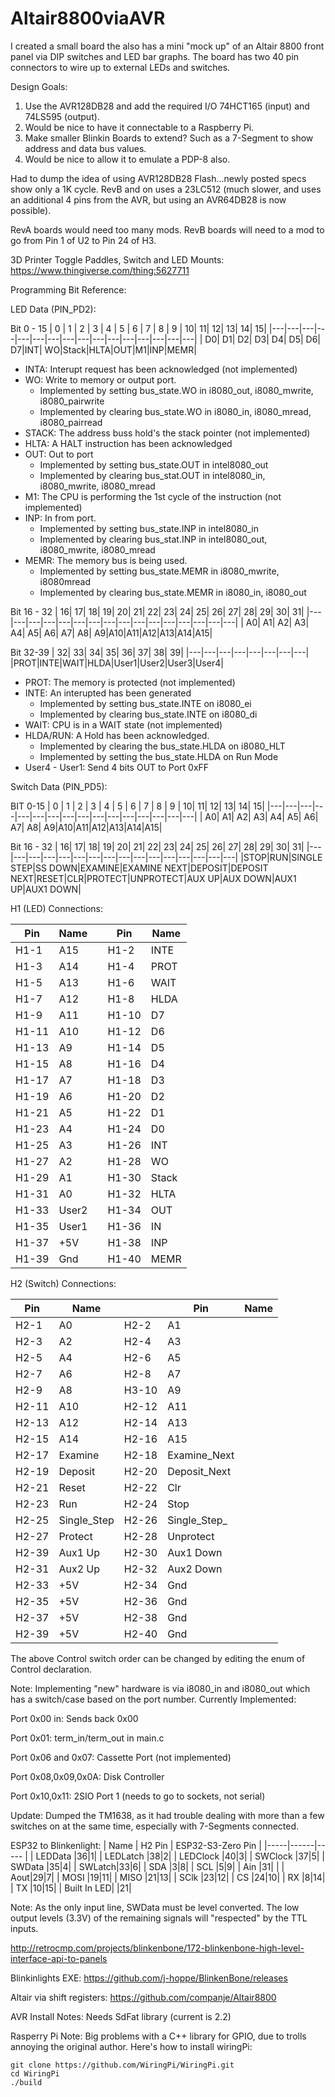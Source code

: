 # Altair8800viaAVR
I created a small board the also has a mini "mock up" of an Altair 8800 front panel via DIP switches and LED bar graphs.
The board has two 40 pin connectors to wire up to external LEDs and switches.

Design Goals:
1. Use the AVR128DB28 and add the required I/O 74HCT165 (input) and 74LS595 (output).
1. Would be nice to have it connectable to a Raspberry Pi.
1. Make smaller Blinkin Boards to extend? Such as a 7-Segment to show address and data bus values.
1. Would be nice to allow it to emulate a PDP-8 also.

Had to dump the idea of using AVR128DB28 Flash...newly posted specs show only a 1K cycle. RevB and on uses a 23LC512 (much slower, and uses an additional 4 pins from the AVR, but using an AVR64DB28 is now possible).

RevA boards would need too many mods.
RevB boards will need to a mod to go from Pin 1 of U2 to Pin 24 of H3.

3D Printer Toggle Paddles, Switch and LED Mounts:
https://www.thingiverse.com/thing:5627711

Programming Bit Reference:

LED Data (PIN_PD2):

Bit 0 - 15
| 0 | 1 | 2 | 3 | 4 | 5 | 6 | 7 | 8 | 9 | 10| 11| 12| 13| 14| 15| 
|---|---|---|---|---|---|---|---|---|---|---|---|---|---|---|---|
| D0| D1| D2| D3| D4| D5| D6| D7|INT| WO|Stack|HLTA|OUT|M1|INP|MEMR|

- INTA: Interupt request has been acknowledged (not implemented)
- WO: Write to memory or output port.
  - Implemented by setting bus_state.WO in i8080_out, i8080_mwrite, i8080_pairwrite
  - Implemented by clearing bus_state.WO in i8080_in, i8080_mread, i8080_pairread
- STACK: The address buss hold's the stack pointer (not implemented)
- HLTA: A HALT instruction has been acknowledged
- OUT: Out to port
  - Implemented by setting bus_state.OUT in intel8080_out
  - Implemented by clearing bus_stat.OUT in intel8080_in, i8080_mwrite, i8080_mread
- M1: The CPU is performing the 1st cycle of the instruction (not implemented)
- INP: In from port.
  - Implemented by setting bus_state.INP in intel8080_in
  - Implemented by clearing bus_stat.INP in intel8080_out, i8080_mwrite, i8080_mread
- MEMR: The memory bus is being used.
  - Implemented by setting bus_state.MEMR in i8080_mwrite, i8080mread
  - Implemented by clearing bus_state.MEMR in i8080_in, i8080_out 

Bit 16 - 32
| 16| 17| 18| 19| 20| 21| 22| 23| 24| 25| 26| 27| 28| 29| 30| 31|
|---|---|---|---|---|---|---|---|---|---|---|---|---|---|---|---|
| A0| A1| A2| A3| A4| A5| A6| A7| A8| A9|A10|A11|A12|A13|A14|A15|

Bit 32-39
| 32| 33| 34| 35| 36| 37| 38| 39|
|---|---|---|---|---|---|---|---|
|PROT|INTE|WAIT|HLDA|User1|User2|User3|User4|

- PROT: The memory is protected (not implemented)
- INTE: An interupted has been generated
   - Implemented by setting bus_state.INTE on i8080_ei
   - Implemented by clearing bus_state.INTE on i8080_di
- WAIT: CPU is in a WAIT state (not implemented)
- HLDA/RUN: A Hold has been acknowledged.
  - Implemented by clearing the bus_state.HLDA on i8080_HLT
  - Implemented by setting the bus_state.HLDA on Run Mode
- User4 - User1: Send 4 bits OUT to Port 0xFF 

Switch Data (PIN_PD5):

BIT 0-15
| 0 | 1 | 2 | 3 | 4 | 5 | 6 | 7 | 8 | 9 | 10| 11| 12| 13| 14| 15| 
|---|---|---|---|---|---|---|---|---|---|---|---|---|---|---|---|
| A0| A1| A2| A3| A4| A5| A6| A7| A8| A9|A10|A11|A12|A13|A14|A15|

Bit 16 - 32
| 16| 17| 18| 19| 20| 21| 22| 23| 24| 25| 26| 27| 28| 29| 30| 31|
|---|---|---|---|---|---|---|---|---|---|---|---|---|---|---|---|
|STOP|RUN|SINGLE STEP|SS DOWN|EXAMINE|EXAMINE NEXT|DEPOSIT|DEPOSIT NEXT|RESET|CLR|PROTECT|UNPROTECT|AUX UP|AUX DOWN|AUX1 UP|AUX1 DOWN|


H1 (LED) Connections:

| Pin | Name |  | Pin | Name |
|-----|------|---|-----|------|
|H1-1 |A15| |H1-2 | INTE |
|H1-3 |A14| |H1-4 | PROT |
|H1-5 |A13| |H1-6 | WAIT |
|H1-7 |A12| |H1-8 | HLDA |
|H1-9 |A11| |H1-10 | D7 |
|H1-11 |A10| |H1-12 | D6 |
|H1-13 |A9| |H1-14 | D5 |
|H1-15 |A8| |H1-16 | D4 |
|H1-17 |A7| |H1-18 | D3 |
|H1-19 |A6| |H1-20 | D2 |
|H1-21 |A5| |H1-22 | D1 |
|H1-23 |A4| |H1-24 | D0 |
|H1-25 |A3| |H1-26 | INT |
|H1-27 |A2| |H1-28 | WO |
|H1-29 |A1| |H1-30 | Stack |
|H1-31 |A0| |H1-32 | HLTA |
|H1-33 |User2| |H1-34 | OUT |
|H1-35 |User1| |H1-36 | IN |
|H1-37 |+5V| |H1-38 | INP |
|H1-39 |Gnd| |H1-40 | MEMR |

H2 (Switch) Connections:

| Pin | Name |  | Pin | Name |
|-----|------|---|-----|------|
|H2-1 |A0|H2-2 |A1|
|H2-3 |A2|H2-4 |A3|
|H2-5 |A4|H2-6 |A5|
|H2-7 |A6|H2-8 |A7|
|H2-9 |A8|H3-10 |A9|
|H2-11 |A10|H2-12 |A11|
|H2-13 |A12|H2-14 |A13|
|H2-15 |A14|H2-16 |A15|
|H2-17 |Examine|H2-18 |Examine_Next|
|H2-19 |Deposit|H2-20 |Deposit_Next|
|H2-21 |Reset|H2-22 |Clr|
|H2-23 |Run|H2-24 |Stop|
|H2-25 |Single_Step|H2-26 |Single_Step_|
|H2-27 |Protect|H2-28 |Unprotect|
|H2-39 |Aux1 Up|H2-30 |Aux1 Down|
|H2-31 |Aux2 Up|H2-32 |Aux2 Down|
|H2-33 |+5V|H2-34 |Gnd|
|H2-35 |+5V|H2-36 |Gnd|
|H2-37 |+5V|H2-38 |Gnd|
|H2-39 |+5V|H2-40 |Gnd|

The above Control switch order can be changed by editing the enum of Control declaration.

Note: Implementing "new" hardware is via i8080_in and i8080_out which has a switch/case based on the port number.
Currently Implemented:

Port 0x00 in: Sends back 0x00

Port 0x01: term_in/term_out in main.c

Port 0x06 and 0x07: Cassette Port (not implemented)

Port 0x08,0x09,0x0A: Disk Controller

Port 0x10,0x11: 2SIO Port 1 (needs to go to sockets, not serial)

Update: Dumped the TM1638, as it had trouble dealing with more than a few switches on at the same time, especially with 7-Segments
connected. 

ESP32 to Blinkenlight:
| Name | H2 Pin | ESP32-S3-Zero Pin |
|-----|------|----- |
| LEDData |36|1|
| LEDLatch |38|2|
| LEDClock |40|3|
| SWClock |37|5|
| SWData |35|4|
| SWLatch|33|6|
| SDA |3|8|
| SCL |5|9|
| Ain |31|  |
| Aout|29|7|
| MOSI |19|11|
| MISO |21|13|
| SClk |23|12|
| CS |24|10|
| RX |8|14|
| TX |10|15|
| Built In LED| |21|

Note: As the only input line, SWData must be level converted. The low output levels (3.3V) of the remaining signals will "respected" by the TTL inputs.


http://retrocmp.com/projects/blinkenbone/172-blinkenbone-high-level-interface-api-to-panels

Blinkinlights EXE:
https://github.com/j-hoppe/BlinkenBone/releases

Altair via shift registers: 
https://github.com/companje/Altair8800

AVR Install Notes:
Needs SdFat library (current is 2.2)

Rasperry Pi Note:
Big problems with a C++ library for GPIO, due to trolls annoying the original author. Here's how to install wiringPi:

```
git clone https://github.com/WiringPi/WiringPi.git
cd WiringPi
./build
```
